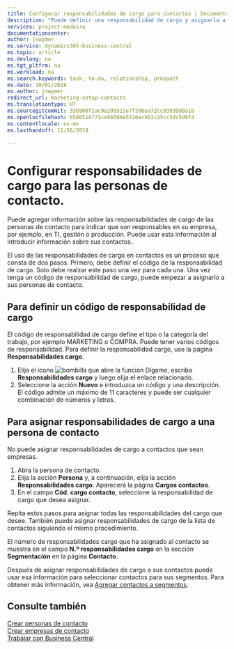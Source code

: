```yaml
---
title: Configurar responsabilidades de cargo para contactos | Documentos de Microsoft
description: "Puede definir una responsabilidad de cargo y asignarla a un contacto para indicar las tareas de las que es responsable que su contacto en su empresa, por ejemplo, TI o producción."
services: project-madeira
documentationcenter: 
author: jswymer
ms.service: dynamics365-business-central
ms.topic: article
ms.devlang: na
ms.tgt_pltfrm: na
ms.workload: na
ms.search.keywords: task, to-do, relationship, prospect
ms.date: 10/01/2018
ms.author: jswymer
redirect_url: marketing-setup-contacts
ms.translationtype: HT
ms.sourcegitcommit: 33b900f1ac9e295921e7f3d6ea72cc93939d8a1b
ms.openlocfilehash: b580518771ce9b599e5516ecbb1c25cc5dc5d9f4
ms.contentlocale: es-mx
ms.lasthandoff: 11/26/2018

---
```

# <a name="set-up-job-responsibilities-for-contact-persons"></a>Configurar responsabilidades de cargo para las personas de contacto.
Puede agregar información sobre las responsabilidades de cargo de las personas de contacto para indicar que son responsables en su empresa, por ejemplo, en TI, gestión o producción. Puede usar esta información al introducir información sobre sus contactos.

El uso de las responsabilidades de cargo en contactos es un proceso que consta de dos pasos. Primero, debe definir el código de la responsabilidad de cargo. Solo debe realzar este paso una vez para cada una. Una vez tenga un código de responsabilidad de cargo, puede empezar a asignarlo a sus personas de contacto.

## <a name="to-define-a-job-responsibility-code"></a>Para definir un código de responsabilidad de cargo
El código de responsabilidad de cargo define el tipo o la categoría del trabajo, por ejemplo MARKETING o COMPRA. Puede tener varios códigos de responsabilidad. Para definir la responsabilidad cargo, use la página **Responsabilidades cargo**.

1. Elija el icono ![bombilla que abre la función Dígame](media/ui-search/search_small.png "Dígame que desea hacer"), escriba **Responsabilidades cargo** y luego elija el enlace relacionado.
2. Seleccione la acción **Nuevo** e introduzca un código y una descripción. El código admite un máximo de 11 caracteres y puede ser cualquier combinación de números y letras.

## <a name="to-assign-job-responsibilities-to-a-contact-person"></a>Para asignar responsabilidades de cargo a una persona de contacto
No puede asignar responsabilidades de cargo a contactos que sean empresas.

1. Abra la persona de contacto.
2. Elija la acción **Persona** y, a continuación, elija la acción **Responsabilidades cargo**. Aparecerá la página **Cargos contactos**.
3. En el campo **Cód. cargo contacto**, seleccione la responsabilidad de cargo que desea asignar.

Repita estos pasos para asignar todas las responsabilidades del cargo que desee. También puede asignar responsabilidades de cargo de la lista de contactos siguiendo el mismo procedimiento.

El número de responsabilidades cargo que ha asignado al contacto se muestra en el campo **N.º responsabilidades cargo** en la sección **Segmentación** en la página **Contacto**.

Después de asignar responsabilidades de cargo a sus contactos puede usar esa información para seleccionar contactos para sus segmentos. Para obtener más información, vea [Agregar contactos a segmentos](marketing-add-contact-segment.md).

## <a name="see-also"></a>Consulte también
[Crear personas de contacto](marketing-create-contact-persons.md)  
[Crear empresas de contacto](marketing-create-contact-companies.md)  
[Trabajar con Business Central](ui-work-product.md)


